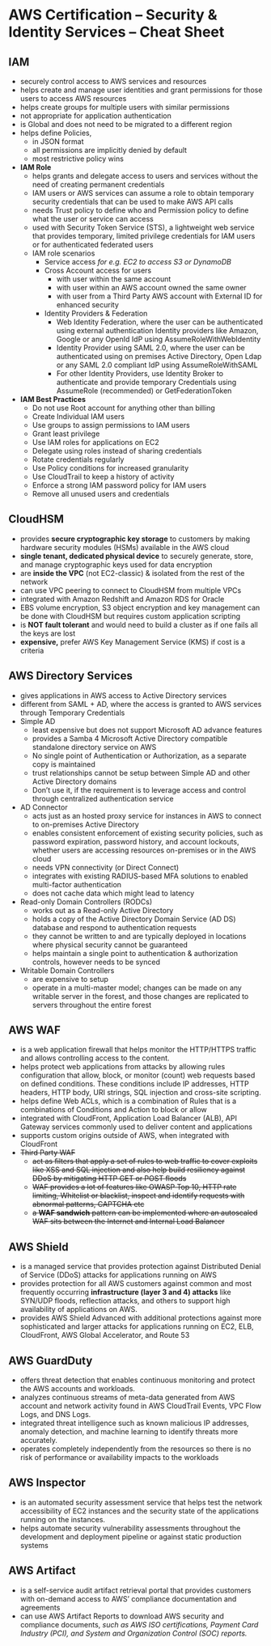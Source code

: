 # AWS Certification – Security & Identity Services – Cheat Sheet

## IAM

*   securely control access to AWS services and resources
*   helps create and manage user identities and grant permissions for those users to access AWS resources
*   helps create groups for multiple users with similar permissions
*   not appropriate for application authentication
*   is Global and does not need to be migrated to a different region
*   helps define Policies,
    *   in JSON format
    *   all permissions are implicitly denied by default
    *   most restrictive policy wins
*   **IAM Role**
    *   helps grants and delegate access to users and services without the need of creating permanent credentials
    *   IAM users or AWS services can assume a role to obtain temporary security credentials that can be used to make AWS API calls
    *   needs Trust policy to define who and Permission policy to define what the user or service can access
    *   used with Security Token Service (STS), a lightweight web service that provides temporary, limited privilege credentials for IAM users or for authenticated federated users
    *   IAM role scenarios
        *   Service access _for e.g. EC2 to access S3 or DynamoDB_
        *   Cross Account access for users
            *   with user within the same account
            *   with user within an AWS account owned the same owner
            *   with user from a Third Party AWS account with External ID for enhanced security
        *   Identity Providers & Federation
            *   Web Identity Federation, where the user can be authenticated using external authentication Identity providers like Amazon, Google or any OpenId IdP using AssumeRoleWithWebIdentity
            *   Identity Provider using SAML 2.0, where the user can be authenticated using on premises Active Directory, Open Ldap or any SAML 2.0 compliant IdP using AssumeRoleWithSAML
            *   For other Identity Providers, use Identity Broker to authenticate and provide temporary Credentials using AssumeRole (recommended) or GetFederationToken
*   **IAM Best Practices**
    *   Do not use Root account for anything other than billing
    *   Create Individual IAM users
    *   Use groups to assign permissions to IAM users
    *   Grant least privilege
    *   Use IAM roles for applications on EC2
    *   Delegate using roles instead of sharing credentials
    *   Rotate credentials regularly
    *   Use Policy conditions for increased granularity
    *   Use CloudTrail to keep a history of activity
    *   Enforce a strong IAM password policy for IAM users
    *   Remove all unused users and credentials

## CloudHSM

*   provides **secure cryptographic key storage** to customers by making hardware security modules (HSMs) available in the AWS cloud
*   **single tenant, dedicated physical device** to securely generate, store, and manage cryptographic keys used for data encryption
*   are **inside the VPC** (not EC2-classic) & isolated from the rest of the network
*   can use VPC peering to connect to CloudHSM from multiple VPCs
*   integrated with Amazon Redshift and Amazon RDS for Oracle
*   EBS volume encryption, S3 object encryption and key management can be done with CloudHSM but requires custom application scripting
*   is **NOT fault tolerant** and would need to build a cluster as if one fails all the keys are lost
*   **expensive,** prefer AWS Key Management Service (KMS) if cost is a criteria

## AWS Directory Services

*   gives applications in AWS access to Active Directory services
*   different from SAML + AD, where the access is granted to AWS services through Temporary Credentials
*   Simple AD
    *   least expensive but does not support Microsoft AD advance features
    *   provides a Samba 4 Microsoft Active Directory compatible standalone directory service on AWS
    *   No single point of Authentication or Authorization, as a separate copy is maintained
    *   trust relationships cannot be setup between Simple AD and other Active Directory domains
    *   Don’t use it, if the requirement is to leverage access and control through centralized authentication service
*   AD Connector
    *   acts just as an hosted proxy service for instances in AWS to connect to on-premises Active Directory
    *   enables consistent enforcement of existing security policies, such as password expiration, password history, and account lockouts, whether users are accessing resources on-premises or in the AWS cloud
    *   needs VPN connectivity (or Direct Connect)
    *   integrates with existing RADIUS-based MFA solutions to enabled multi-factor authentication
    *   does not cache data which might lead to latency
*   Read-only Domain Controllers (RODCs)
    *   works out as a Read-only Active Directory
    *   holds a copy of the Active Directory Domain Service (AD DS) database and respond to authentication requests
    *   they cannot be written to and are typically deployed in locations where physical security cannot be guaranteed
    *   helps maintain a single point to authentication & authorization controls, however needs to be synced
*   Writable Domain Controllers
    *   are expensive to setup
    *   operate in a multi-master model; changes can be made on any writable server in the forest, and those changes are replicated to servers throughout the entire forest

## AWS WAF

*   is a web application firewall that helps monitor the HTTP/HTTPS traffic and allows controlling access to the content.
*   helps protect web applications from attacks by allowing rules configuration that allow, block, or monitor (count) web requests based on defined conditions. These conditions include IP addresses, HTTP headers, HTTP body, URI strings, SQL injection and cross-site scripting.
*   helps define Web ACLs, which is a combination of Rules that is a combinations of Conditions and Action to block or allow
*   integrated with CloudFront, Application Load Balancer (ALB), API Gateway services commonly used to deliver content and applications
*   supports custom origins outside of AWS, when integrated with CloudFront
*   <del>Third Party WAF</del>
    *   <del>act as filters that apply a set of rules to web traffic to cover exploits like XSS and SQL injection and also help build resiliency against DDoS by mitigating HTTP GET or POST floods</del>
    *   <del>WAF provides a lot of features like OWASP Top 10, HTTP rate limiting, Whitelist or blacklist, inspect and identify requests with abnormal patterns, CAPTCHA etc</del>
    *   <del>a **WAF sandwich** pattern can be implemented where an autoscaled WAF sits between the Internet and Internal Load Balancer</del>

## AWS Shield

*   is a managed service that provides protection against Distributed Denial of Service (DDoS) attacks for applications running on AWS
*   provides protection for all AWS customers against common and most frequently occurring **infrastructure (layer 3 and 4) attacks** like SYN/UDP floods, reflection attacks, and others to support high availability of applications on AWS.
*   provides AWS Shield Advanced with additional protections against more sophisticated and larger attacks for applications running on EC2, ELB, CloudFront, AWS Global Accelerator, and Route 53

## AWS GuardDuty

*   offers threat detection that enables continuous monitoring and protect the AWS accounts and workloads.
*   analyzes continuous streams of meta-data generated from AWS account and network activity found in AWS CloudTrail Events, VPC Flow Logs, and DNS Logs.
*   integrated threat intelligence such as known malicious IP addresses, anomaly detection, and machine learning to identify threats more accurately.
*   operates completely independently from the resources so there is no risk of performance or availability impacts to the workloads

## AWS Inspector

*   is an automated security assessment service that helps test the network accessibility of EC2 instances and the security state of the applications running on the instances.
*   helps automate security vulnerability assessments throughout the development and deployment pipeline or against static production systems

## AWS Artifact

*   is a self-service audit artifact retrieval portal that provides customers with on-demand access to AWS’ compliance documentation and agreements
*   can use AWS Artifact Reports to download AWS security and compliance documents, _such as AWS ISO certifications, Payment Card Industry (PCI), and System and Organization Control (SOC) reports._
